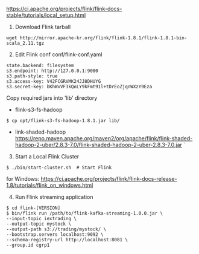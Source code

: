 https://ci.apache.org/projects/flink/flink-docs-stable/tutorials/local_setup.html

1. Download Flink tarball

```
wget http://mirror.apache-kr.org/flink/flink-1.8.1/flink-1.8.1-bin-scala_2.11.tgz

```

2. Edit Flink conf
conf/flink-conf.yaml
```
state.backend: filesystem
s3.endpoint: http://127.0.0.1:9000
s3.path-style: true
s3.access-key: V42FCGRVMK24JJ8DHUYG
s3.secret-key: bKhWxVF3kQoLY9kFmt91l+tDrEoZjqnWXzY9Eza
```

Copy required jars into 'lib' directory
- flink-s3-fs-hadoop
```
$ cp opt/flink-s3-fs-hadoop-1.8.1.jar lib/

```
- link-shaded-hadoop
https://repo.maven.apache.org/maven2/org/apache/flink/flink-shaded-hadoop-2-uber/2.8.3-7.0/flink-shaded-hadoop-2-uber-2.8.3-7.0.jar
`

3. Start a Local Flink Cluster
```
$ ./bin/start-cluster.sh  # Start Flink

```

for Windows: https://ci.apache.org/projects/flink/flink-docs-release-1.8/tutorials/flink_on_windows.html

4. Run Flink streaming application

```
$ cd flink-[VERSION]
$ bin/flink run /path/to/flink-kafka-streaming-1.0.0.jar \
--input-topic iextrading \
--output-topic mystock \
--output-path s3://trading/mystock/ \
--bootstrap.servers localhost:9092 \
--schema-registry-url http://localhost:8081 \
--group.id cgrp1
```
